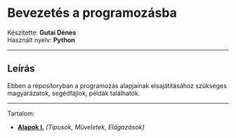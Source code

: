# Bevezetés a programozásba

Készítette: **Gutai Dénes** \
Használt nyelv: **Python**

---

## Leírás

Ebben a repositoryban a programozás alapjainak elsajátításához szükséges magyarázatok, segédfájlok, példák találhatók.

---

Tartalom:

- **[Alapok I.](/basics/first.py)** _(Típusok, Műveletek, Elágazások)_
